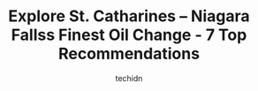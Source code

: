 ---
layout: ampstory
image: https://i0.wp.com/www.auto.or.id/wp-content/uploads/2023/06/ace-alignment-0-st-catharines-niagara-falls-1686324885.png?resize=640,853
author: techidn
featured: false
description: St. Catharines – Niagara Falls, Ontario, Canada is a haven for Oil Change enthusiasts, boasting an impressive array of 7 top-notch establishments. Whether youre a seasoned connoisseur or 
title: Explore St. Catharines – Niagara Fallss Finest Oil Change - 7 Top Recommendations
cover:
   title: Explore St. Catharines – Niagara Fallss Finest Oil Change - 7 Top Recommendations
   subtitle: AUTO.OR.ID
   background: https://www.auto.or.id/wp-content/uploads/2023/06/ace-alignment-0-st-catharines-niagara-falls-1686324885.png

pages: 
 - layout: thirds
   top: <h1>#1 Great Canadian Oil Change</h1>
   bottom: "<p>Ive traveled all across Canada and had oil changes in MANY different places and this garage is the best.  Absolutely top notch service every time and they are so fast.</p>"
   background: https://www.auto.or.id/wp-content/uploads/2023/06/ace-alignment-1-st-catharines-niagara-falls-1686324888.jpeg
   backgroundblur: true
 - layout: thirds
   top: <h1>#2 Jiffy Lube</h1>
   bottom: "<p>124 Hartzel Rd, St. Catharines, ON L2P 1N7, Canada</p>"
   background: https://www.auto.or.id/wp-content/uploads/2023/06/ace-alignment-2-st-catharines-niagara-falls-1686324889.jpeg
   cta:
      link: https://www.auto.or.id/explore-st-catharines-niagara-fallss-finest-oil-change-7-top-recommendations/
      text: Explore St. Catharines – Niagara Fallss Finest Oil Change - 7 Top Recommendations
 - layout: thirds
   top: <h1>#3 Q-Tires Plus Inc.</h1>
   bottom: "<p>164 Hartzel Rd #1, St. Catharines, ON L2P 1P1, Canada</p>"
   background: https://images.unsplash.com/photo-1504215680853-026ed2a45def?ixlib=rb-4.0.3&ixid=MnwxMjA3fDB8MHxwaG90by1wYWdlfHx8fGVufDB8fHx8&auto=format&fit=crop&w=640&h=853&q=80
   cta:
      link: https://www.auto.or.id/explore-st-catharines-niagara-fallss-finest-oil-change-7-top-recommendations/
      text: Explore St. Catharines – Niagara Fallss Finest Oil Change - 7 Top Recommendations
 - layout: thirds
   top: <h1>#4 Active Green+Ross Tire & Automotive Centre</h1>
   bottom: "<p>381 Ontario St, St. Catharines, ON L2R 5L3, Canada</p>"
   background: https://images.unsplash.com/photo-1533690876270-13b7a3fa7a19?ixlib=rb-4.0.3&ixid=MnwxMjA3fDB8MHxwaG90by1wYWdlfHx8fGVufDB8fHx8&auto=format&fit=crop&w=640&h=853&q=80
   cta:
      link: https://www.auto.or.id/explore-st-catharines-niagara-fallss-finest-oil-change-7-top-recommendations/
      text: Explore St. Catharines – Niagara Fallss Finest Oil Change - 7 Top Recommendations
 - layout: thirds
   top: <h1>#5 Midas</h1>
   bottom: "<p>135 Hartzel Rd, St. Catharines, ON L2P 1N6, Canada</p>"
   background: https://images.unsplash.com/photo-1508974491678-7ec251d629fd?ixlib=rb-4.0.3&ixid=MnwxMjA3fDB8MHxwaG90by1wYWdlfHx8fGVufDB8fHx8&auto=format&fit=crop&w=640&h=853&q=80
   cta:
      link: https://www.auto.or.id/explore-st-catharines-niagara-fallss-finest-oil-change-7-top-recommendations/
      text: Explore St. Catharines – Niagara Fallss Finest Oil Change - 7 Top Recommendations
 - layout: thirds
   top: <h1>#6 Greves Automotive Services Ltd.</h1>
   bottom: "<p>1 Spring St Unit 3, St. Catharines, ON L2P 1Z6, Canada</p>"
   background: https://images.unsplash.com/photo-1639927664632-c080477d9fe5?ixlib=rb-4.0.3&ixid=MnwxMjA3fDB8MHxwaG90by1wYWdlfHx8fGVufDB8fHx8&auto=format&fit=crop&w=640&h=853&q=80
   cta:
      link: https://www.auto.or.id/explore-st-catharines-niagara-fallss-finest-oil-change-7-top-recommendations/
      text: Explore St. Catharines – Niagara Fallss Finest Oil Change - 7 Top Recommendations
 - layout: thirds
   top: <h1>#7 Midas</h1>
   bottom: "<p>387 1/2 Ontario St, St. Catharines, ON L2R 5L3, Canada</p>"
   background: https://images.unsplash.com/photo-1623564493084-50c8274cf115?ixlib=rb-4.0.3&ixid=MnwxMjA3fDB8MHxwaG90by1wYWdlfHx8fGVufDB8fHx8&auto=format&fit=crop&w=640&h=853&q=80
   cta:
      link: https://www.auto.or.id/explore-st-catharines-niagara-fallss-finest-oil-change-7-top-recommendations/
      text: Explore St. Catharines – Niagara Fallss Finest Oil Change - 7 Top Recommendations
 - layout: thirds
   middle: Continue reading...
   background: https://images.unsplash.com/photo-1637005218692-a7e234ffcbf4?ixlib=rb-4.0.3&ixid=MnwxMjA3fDB8MHxwaG90by1wYWdlfHx8fGVufDB8fHx8&auto=format&fit=crop&w=640&h=853&q=80
   cta:
      link: https://www.auto.or.id/explore-st-catharines-niagara-fallss-finest-oil-change-7-top-recommendations/
      text: Explore St. Catharines – Niagara Fallss Finest Oil Change - 7 Top Recommendations

---